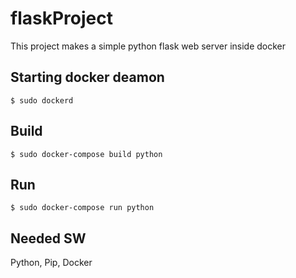 # flaskProject
This project makes a simple python flask web server inside docker

## Starting docker deamon
```
$ sudo dockerd
```

## Build
```
$ sudo docker-compose build python
```
## Run
```
$ sudo docker-compose run python
```
## Needed SW
Python, Pip, Docker
